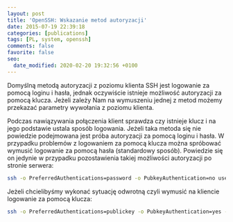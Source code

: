 ```yaml
---
layout: post
title: 'OpenSSH: Wskazanie metod autoryzacji'
date: 2015-07-19 22:39:18
categories: [publications]
tags: [PL, system, openssh]
comments: false
favorite: false
seo:
  date_modified: 2020-02-20 19:32:56 +0100
---
```


Domyślną metodą autoryzacji z poziomu klienta SSH jest logowanie za pomocą loginu i hasła, jednak oczywiście istnieje możliwość autoryzacji za pomocą klucza. Jeżeli zależy Nam na wymuszeniu jednej z metod możemy przekazać parametry wywołania z poziomu klienta.

Podczas nawiązywania połączenia klient sprawdza czy istnieje klucz i na jego podstawie ustala sposób logowania. Jeżeli taka metoda się nie powiedzie podejmowana jest próba autoryzacji za pomocą loginu i hasła. W przypadku problemów z logowaniem za pomocą klucza można spróbować wymusić logowanie za pomocą hasła (standardowy sposób). Powiedzie się on jedynie w przypadku pozostawienia takiej możliwości autoryzacji po stronie serwera:

```bash
ssh -o PreferredAuthentications=password -o PubkeyAuthentication=no user@remote_host
```

Jeżeli chcielibyśmy wykonać sytuację odwrotną czyli wymusić na kliencie logowanie za pomocą klucza:

```bash
ssh -o PreferredAuthentications=publickey -o PubkeyAuthentication=yes -i id_rsa user@remote_host
```
